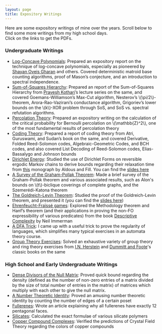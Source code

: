 ```yaml
---
layout: page
title: Expository Writings
---
```


Here are some expository writings of mine over the years. Scroll below to find some more writings from my high school days.<br>
Click on the links to get the PDFs.

### Undergraduate Writings

* [Log-Concave Polynomials](https://drive.google.com/file/d/1rAOeDTLFI7s4FmZsOJNaZ3IOJuPQ3Sso/view?usp=sharing): Prepared an expository report on the technique of log-concave polynomials, especially as pioneered by [Shayan Oveis Gharan](https://homes.cs.washington.edu/~shayan/) and others. Covered deterministic matroid base counting algorithms, proof of Mason’s conjecture, and an introduction to spectral independence.
* [Sum-of-Squares Hierarchy](https://drive.google.com/file/d/1hwomvZVkW_2IdMP4RU0CpBxqalCGozHh/view?usp=sharing): Prepared an report of the Sum-of-Squares Hierarchy from [Pravesh Kothari](http://www.cs.cmu.edu/~praveshk/)’s lecture series on the same, and covered Goemans-Williamson’s Max-Cut algorithm, Nesterov’s \\(\pi/2\\)-theorem, Arora-Rao-Vazirani’s conductance algorithm, Grigoriev’s lower bounds on the \\(k\\)-XOR problem through SoS, and SoS vs. spectral refutation algorithms.
* [Percolation Theory](https://drive.google.com/file/d/1wCG0CJjueyIjOReaUijsyowXxjEH_oF7/view?usp=sharing): Prepared an expository writing on the calculation of the critical probability for Bernoulli percolation on \\(\mathbb{Z}^2\\), one of the most fundamental results of percolation theory
* [Coding Theory](https://drive.google.com/file/d/1Xd3II_bqIr-EcoBD3KNRNI--NPylNQk4/view?usp=sharing): Prepared a report of coding theory from Atri, Guruswami, and Sudan’s book on the same, and covered Derivative, Folded Reed-Solomon codes, Algebraic-Geometric Codes, and BCH codes, and also covered List Decoding of Reed-Solomon codes, Elias-Bassalygo and Johnson bounds
* [Dirichlet Energy](https://drive.google.com/file/d/1GRVsqt2ly1KkcIePTbk1D9Svfga-9kKG/view?usp=sharing): Studied the use of Dirichlet Forms on reversible ergodic Markov chains to derive bounds regarding their relaxation time from [this](https://www.stat.berkeley.edu/users/aldous/RWG/book.html) monograph by Aldous and Fill. You can find the [slides here](https://drive.google.com/file/d/163Z9orUbCD1OFyMSUK1bmR8MPADJ7q7C/view?usp=sharing)
* [A Survey of the Graham-Pollak Theorem](https://drive.google.com/file/d/1u11ax2rOpRpbxnEaj9OQaHHyrmitUZ9S/view?usp=sharing): Made a brief survey of the Graham-Pollak theorem and various associated results, such as Alon's bounds on \\(t\\)-biclique coverings of complete graphs, and the Szemerédi-Katona theorem
* [The Goldreich-Levin Theorem](https://drive.google.com/file/d/1wD_CIqmdScjIoBy_VhGmccNmYdOBMsu9/view?usp=sharing): Studied the proof of the Goldreich-Levin theorem, and presented it (you can find the [slides here](https://drive.google.com/file/d/1doYr7Xr1XgVZlLPWgJNuJvpZROtK4FOT/view?usp=sharing))
* [Ehrenfeucht-Fraïssé games](https://drive.google.com/file/d/1Qk7fK5rhdyNyQEsu-UiQtROtOM9mvcxv/view?usp=sharing): Explored the Methodology theorem and Hanf’s theorem (and their applications in proving the non-FO expressibility of various predicates) from the book [Descriptive Complexity](https://link.springer.com/book/10.1007/978-1-4612-0539-5) by Neil Immerman
* [A DFA Trick](https://drive.google.com/file/d/1g6-pTPg-kzo_z31CAmpxlblvG2XpSCy2/view?usp=sharing): I came up with a useful trick to prove the regularity of languages, which simplifies many typical exercises in an automata theory course.
* [Group Theory Exercises](https://drive.google.com/file/d/1K64bVAadWqVBS2bRO70OtJEJ2ku_F6Db/view?usp=sharing): Solved an exhaustive variety of group theory and ring theory exercises from [I.N. Herstein](https://marinazahara22.files.wordpress.com/2013/10/i-n-herstein-topics-in-algebra-2nd-edition-1975-wiley-international-editions-john-wiley-and-sons-wie-1975.pdf) and [Dummitt and Foote](https://handoutset.com/wp-content/uploads/2022/07/Abstract-Algebra-3rd-Edition-David-S.-Dummit-Richard-M.-Foote.pdf)'s classic books on the same


### High School and Early Undergraduate Writings

* [Dense Divisors of the Null Matrix](https://github.com/arponbasu/Linear_Algebra_SelfExploration_2ndSem/blob/main/Dense%20divisors%20of%20a%20null%20matrix.pdf): Proved quick bound regarding the density (defined as the number of non-zero entries of a matrix divided by the size of total number of entries in the matrix) of matrices which multiply with each other to give the null matrix.
* [A Number Theoretic Identity](https://github.com/arponbasu/Linear_Algebra_SelfExploration_2ndSem/blob/main/A_Number_Theory_Theorem.pdf): Proved an amusing number theoretic identity by counting the number of edges of a certain poset 
* [Fullerenes](https://github.com/arponbasu/Chemistry_Articles_HighSchool/blob/main/Fullerenes%20CALE%20Submission.pdf): Wrote an article explaining why all fullerenes have exactly 12 pentagonal faces.
* [Silicates](https://github.com/arponbasu/Chemistry_Articles_HighSchool/blob/main/silicates%20CALE%20Submission.pdf): Calculated the exact formulae of various silicate polymers
* [Copper Compound Complexes](https://github.com/arponbasu/Chemistry_Articles_HighSchool/blob/main/CopperCompoundColors.pdf): Verified the predictions of Crystal Field Theory regarding the colors of copper compounds


